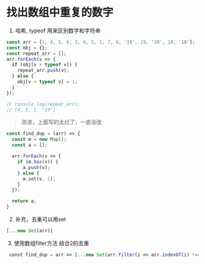 # 找出数组中重复的数字

1. 哈希, typeof 用来区别数字和字符串

  ```js
  const arr = [1, 4, 5, 6, 2, 4, 5, 1, 7, 8, '19', 19, '19', 18, '18'];
  const obj = {};
  const repeat_arr = [];
  arr.forEach(v => {
    if (obj[v + typeof v]) {
      repeat_arr.push(v);
    } else {
      obj[v + typeof v] = 1;
    }
  });

  // console.log(repeat_arr);
  // [4, 5, 1, "19"]
  ```

> 改进，上面写的太烂了，一直没改

```js
const find_dup = (arr) => {
  const m = new Map();
  const a = [];

  arr.forEach(v => {
    if (m.has(v)) {
      a.push(v);
    } else {
      m.set(v, 1);
    }
  });

  return a;
}
```

  2. 补充，去重可以用set

  ```js
  [...new Set(arr)]
  ```
  
  3. 使用数组filter方法 结合2的去重
  
  ```js
  const find_dup = arr => [...new Set(arr.filter(i => arr.indexOf(i) !== arr.lastIndexOf(i)))]
```
  
